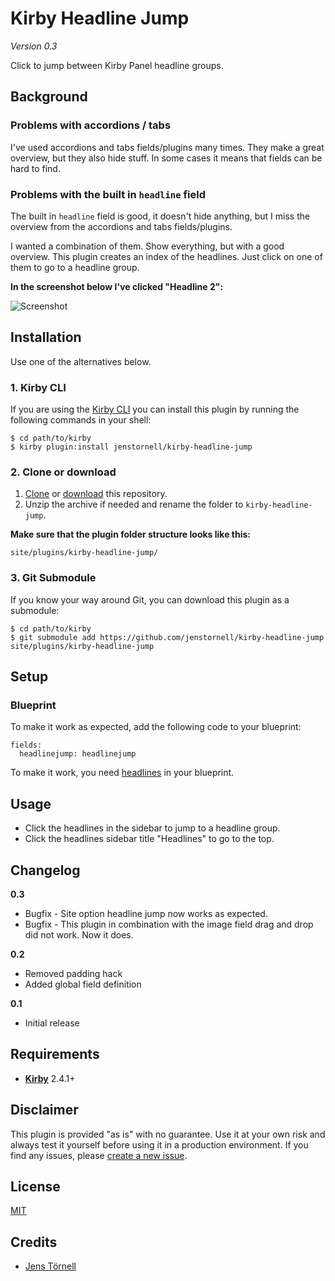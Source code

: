 # Kirby Headline Jump

*Version 0.3*

Click to jump between Kirby Panel headline groups.

## Background

### Problems with accordions / tabs

I've used accordions and tabs fields/plugins many times. They make a great overview, but they also hide stuff. In some cases it means that fields can be hard to find.

### Problems with the built in `headline` field

The built in `headline` field is good, it doesn't hide anything, but I miss the overview from the accordions and tabs fields/plugins.

I wanted a combination of them. Show everything, but with a good overview. This plugin creates an index of the headlines. Just click on one of them to go to a headline group.

**In the screenshot below I've clicked "Headline 2":**

![Screenshot](docs/screenshot.png)

## Installation

Use one of the alternatives below.

### 1. Kirby CLI

If you are using the [Kirby CLI](https://github.com/getkirby/cli) you can install this plugin by running the following commands in your shell:

```
$ cd path/to/kirby
$ kirby plugin:install jenstornell/kirby-headline-jump
```

### 2. Clone or download

1. [Clone](https://github.com/jenstornell/kirby-headline-jump.git) or [download](https://github.com/jenstornell/kirby-headline-jump/archive/master.zip)  this repository.
2. Unzip the archive if needed and rename the folder to `kirby-headline-jump`.

**Make sure that the plugin folder structure looks like this:**

```
site/plugins/kirby-headline-jump/
```

### 3. Git Submodule

If you know your way around Git, you can download this plugin as a submodule:

```
$ cd path/to/kirby
$ git submodule add https://github.com/jenstornell/kirby-headline-jump site/plugins/kirby-headline-jump
```

## Setup

### Blueprint

To make it work as expected, add the following code to your blueprint:

```
fields:
  headlinejump: headlinejump
```

To make it work, you need [headlines](https://getkirby.com/docs/cheatsheet/panel-fields/headline) in your blueprint.

## Usage

- Click the headlines in the sidebar to jump to a headline group.
- Click the headlines sidebar title "Headlines" to go to the top. 

## Changelog

**0.3**

- Bugfix - Site option headline jump now works as expected.
- Bugfix - This plugin in combination with the image field drag and drop did not work. Now it does.

**0.2**

- Removed padding hack
- Added global field definition

**0.1**

- Initial release

## Requirements

- [**Kirby**](https://getkirby.com/) 2.4.1+

## Disclaimer

This plugin is provided "as is" with no guarantee. Use it at your own risk and always test it yourself before using it in a production environment. If you find any issues, please [create a new issue](https://github.com/jenstornell/kirby-headline-jump/issues/new).

## License

[MIT](https://opensource.org/licenses/MIT)

## Credits

- [Jens Törnell](https://github.com/jenstornell)